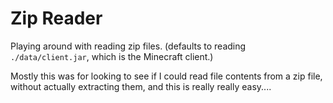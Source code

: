 # Zip Reader

Playing around with reading zip files. (defaults to reading `./data/client.jar`, which is the Minecraft client.)

Mostly this was for looking to see if I could read file contents from a zip file, without actually extracting them, and this is really really easy....